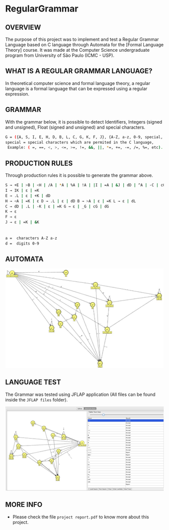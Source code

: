 # RegularGrammar

OVERVIEW
--------------------------------------------------
The purpose of this project was to implement and test a Regular Grammar Language based on C language through Automata for the [Formal Language Theory] course. It was made at the Computer Science undergraduate program from University of São Paulo (ICMC - USP).

WHAT IS A REGULAR GRAMMAR LANGUAGE?
--------------------------------------------------
In theoretical computer science and formal language theory, a regular language is a formal language that can be expressed using a regular expression.

GRAMMAR
--------------------------------------------------
With the grammar below, it is possible to detect Identifiers, Integers (signed and unsigned), Float (signed and unsigned) and special characters.

```bash
G​ ​=​ ​({A,​ ​S,​ ​I,​ ​E,​ ​H,​ ​D,​ ​B,​ ​L,​ ​C,​ ​G,​ ​K,​ ​F,​ ​J},​ ​{A-Z,​ ​a-z,​ ​0-9,​ special,​ ​_},​ ​P,​ ​S)
special ​=​ ​special characters which are permited in the C language,
​ ​Example:​ ​(​ ​=,​ ​==,​ ​<,​ ​>, <=,​ ​>=,​ ​!=,​ ​&&,​ ​||,​ ​*=,​ ​+=,​ ​-=,​ ​/=,​ ​%=,​ ​etc).
```

PRODUCTION RULES
--------------------------------------------------
Through production rules it is possible to generate the grammar above.

```bash
S​ ​→​ ​+E​ ​|​ ​>B​ ​|​ ​<H​ ​|​ ​/A​ ​|​ ​*A​ ​|​ ​%A​ ​|​ ​!A​ ​|​ ​|I​ ​|​ ​=A​ ​|​ ​&J​ ​|​ ​dD​ ​|​ ​^A​ ​|​ ​-C​ ​|​ ​cG​ ​|​ ​_G​ ​|​ ​#F A​ ​→​ ​=K​ ​|​ ​ε
I​ ​→​ ​IK​ ​|​ ​ε​ ​|​ ​=K
E​ ​→​ ​.L​ ​|​ ​ε​ ​|​ ​+K​ ​|​ ​dD
H​ ​→​ ​<A​ ​|​ ​=K​ ​|​ ​ε D​ ​→​ ​.L​ ​|​ ​ε​ ​|​ ​dD B​ ​→​ ​>A​ ​|​ ​ε​ ​|​ ​=K L​ ​→​ ​ε​ ​|​ ​dL
C​ ​→​ ​dD​ ​|​ ​.L​ ​|​ ​-K​ ​|​ ​ε​ ​|​ ​=K G​ ​→​ ​ε​ ​|​ ​_G​ ​|​ ​cG​ ​|​ ​dG
K​ ​→​ ​ε
F​ ​→​ ​ε
J​ ​→​ ​ε​ ​|​ ​=K​ ​|​ ​&K


a​ ​=​ ​​ characters ​A-Z​ ​a-z
d​ ​=​ ​​ digits ​0-9
```

AUTOMATA
--------------------------------------------------
![Screenshot 1](img/img1.png)

LANGUAGE TEST
--------------------------------------------------
The Grammar was tested using JFLAP application (All files can be found inside the `JFLAP files` folder).

![Screenshot 2](img/img2.png)


MORE INFO
--------------------------------------------------
* Please check the file `project report.pdf` to know more about this project.
